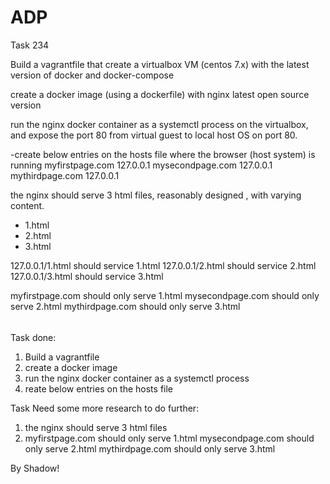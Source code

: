# ADP 
Task 234

Build a vagrantfile that create a virtualbox VM (centos 7.x) with the latest version of docker and docker-compose
 
create a docker image (using a dockerfile) with nginx latest open source version
 
run the nginx docker container as a systemctl process on the virtualbox, and expose the port 80 from virtual guest to local host OS on port 80.
 
-create below entries on the hosts file where the browser (host system) is running
 myfirstpage.com  127.0.0.1
mysecondpage.com  127.0.0.1
mythirdpage.com 127.0.0.1
 
 
the nginx should serve 3 html files, reasonably designed , with varying content.
  - 1.html
  - 2.html
  - 3.html
 
127.0.0.1/1.html should service 1.html
127.0.0.1/2.html should service 2.html
127.0.0.1/3.html should service 3.html
 
myfirstpage.com should only serve 1.html
mysecondpage.com should only serve 2.html
mythirdpage.com should only serve 3.html

######
Task done: 
1. Build a vagrantfile
2. create a docker image
3. run the nginx docker container as a systemctl process
4. reate below entries on the hosts file

Task Need some more research to do further: 
1. the nginx should serve 3 html files
2. myfirstpage.com should only serve 1.html
   mysecondpage.com should only serve 2.html
   mythirdpage.com should only serve 3.html

By Shadow!

